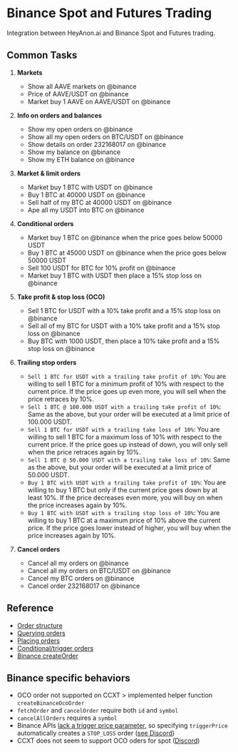 # Binance Spot and Futures Trading

Integration between HeyAnon.ai and Binance Spot and Futures trading.

## Common Tasks

1. **Markets**

    - Show all AAVE markets on @binance
    - Price of AAVE/USDT on @binance
    - Market buy 1 AAVE on AAVE/USDT on @binance

1. **Info on orders and balances**

    - Show my open orders on @binance
    - Show all my open orders on BTC/USDT on @binance
    - Show details on order 232168017 on @binance
    - Show my balance on @binance
    - Show my ETH balance on @binance

1. **Market & limit orders**

    - Market buy 1 BTC with USDT on @binance
    - Buy 1 BTC at 40000 USDT on @binance
    - Sell half of my BTC at 40000 USDT on @binance
    - Ape all my USDT into BTC on @binance

1. **Conditional orders**

    - Market buy 1 BTC on @binance when the price goes below 50000 USDT
    - Buy 1 BTC at 45000 USDT on @binance when the price goes below 50000 USDT
    - Sell 100 USDT for BTC for 10% profit on @binance
    - Market buy 1 BTC with USDT then place a 15% stop loss on @binance

1. **Take profit & stop loss (OCO)**

    - Sell 1 BTC for USDT with a 10% take profit and a 15% stop loss on @binance
    - Sell all of my BTC for USDT with a 10% take profit and a 15% stop loss on @binance
    - Buy BTC with 1000 USDT, then place a 10% take profit and a 15% stop loss on @binance

1. **Trailing stop orders**

    - `Sell 1 BTC for USDT with a trailing take profit of 10%`: You are willing to sell 1 BTC for a minimum profit of 10% with respect to the current price. If the price goes up even more, you will sell when the price retraces by 10%.
    - `Sell 1 BTC @ 100.000 USDT with a trailing take profit of 10%`: Same as the above, but your order will be executed at a limit price of 100.000 USDT.
    - `Sell 1 BTC for USDT with a trailing take loss of 10%`: You are willing to sell 1 BTC for a maximum loss of 10% with respect to the current price. If the price goes up instead of down, you will only sell when the price retraces again by 10%.
    - `Sell 1 BTC @ 50.000 USDT with a trailing take loss of 10%`: Same as the above, but your order will be executed at a limit price of 50.000 USDT.
    - `Buy 1 BTC with USDT with a trailing take profit of 10%`: You are willing to buy 1 BTC but only if the current price goes down by at least 10%. If the price decreases even more, you will buy on when the price increases again by 10%.
    - `Buy 1 BTC with USDT with a trailing stop loss of 10%`: You are willing to buy 1 BTC at a maximum price of 10% above the current price. If the price goes lower instead of higher, you will buy when the price increases again by 10%.

1. **Cancel orders**

    - Cancel all my orders on @binance
    - Cancel all my orders on BTC/USDT on @binance
    - Cancel my BTC orders on @binance
    - Cancel order 232168017 on @binance

## Reference

- [Order structure](https://docs.ccxt.com/#/?id=order-structure)
- [Querying orders](https://docs.ccxt.com/#/README?id=querying-orders)
- [Placing orders](https://docs.ccxt.com/#/README?id=placing-orders)
- [Conditional/trigger orders](https://docs.ccxt.com/#/README?id=conditional-orders)
- [Binance createOrder](https://docs.ccxt.com/#/exchanges/binance?id=createorder)

## Binance specific behaviors

- OCO order not supported on CCXT > implemented helper function `createBinanceOcoOrder`
- `fetchOrder` and `cancelOrder` require both `id` and `symbol`
- `cancelAllOrders` requires a `symbol`
- Binance APIs [lack a trigger price parameter](https://developers.binance.com/docs/binance-spot-api-docs/rest-api/trading-endpoints#new-order-trade), so specifying `triggerPrice` automatically creates a `STOP_LOSS` order ([see Discord](https://discord.com/channels/690203284119617602/690203284727660739/1367189081418633389))
- CCXT does not seem to support OCO oders for spot ([Discord](https://discord.com/channels/690203284119617602/690203284727660739/1237329333824000030))

